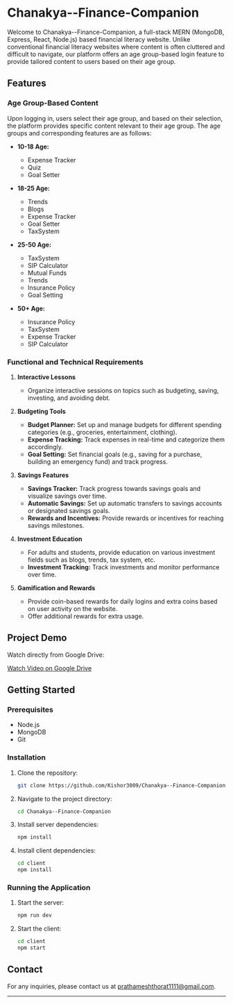 
# Chanakya--Finance-Companion

Welcome to Chanakya--Finance-Companion, a full-stack MERN (MongoDB, Express, React, Node.js) based financial literacy website. Unlike conventional financial literacy websites where content is often cluttered and difficult to navigate, our platform offers an age group-based login feature to provide tailored content to users based on their age group.

## Features

### Age Group-Based Content

Upon logging in, users select their age group, and based on their selection, the platform provides specific content relevant to their age group. The age groups and corresponding features are as follows:

- **10-18 Age:**
  - Expense Tracker
  - Quiz
  - Goal Setter

- **18-25 Age:**
  - Trends
  - Blogs
  - Expense Tracker
  - Goal Setter
  - TaxSystem

- **25-50 Age:**
  - TaxSystem
  - SIP Calculator
  - Mutual Funds
  - Trends
  - Insurance Policy
  - Goal Setting

- **50+ Age:**
  - Insurance Policy
  - TaxSystem
  - Expense Tracker
  - SIP Calculator

### Functional and Technical Requirements

1. **Interactive Lessons**
   - Organize interactive sessions on topics such as budgeting, saving, investing, and avoiding debt.

2. **Budgeting Tools**
   - **Budget Planner:** Set up and manage budgets for different spending categories (e.g., groceries, entertainment, clothing).
   - **Expense Tracking:** Track expenses in real-time and categorize them accordingly.
   - **Goal Setting:** Set financial goals (e.g., saving for a purchase, building an emergency fund) and track progress.

3. **Savings Features**
   - **Savings Tracker:** Track progress towards savings goals and visualize savings over time.
   - **Automatic Savings:** Set up automatic transfers to savings accounts or designated savings goals.
   - **Rewards and Incentives:** Provide rewards or incentives for reaching savings milestones.

4. **Investment Education**
   - For adults and students, provide education on various investment fields such as blogs, trends, tax system, etc.
   - **Investment Tracking:** Track investments and monitor performance over time.

5. **Gamification and Rewards**
   - Provide coin-based rewards for daily logins and extra coins based on user activity on the website.
   - Offer additional rewards for extra usage.

## Project Demo

Watch directly from Google Drive:

[Watch Video on Google Drive](https://drive.google.com/file/d/1UwiFqKI__C8GfS_e5AA7Lbl32Th06eh4/view?usp=drive_link)


## Getting Started

### Prerequisites

- Node.js
- MongoDB
- Git

### Installation

1. Clone the repository:
   ```sh
   git clone https://github.com/Kishor3009/Chanakya--Finance-Companion.git
   ```
2. Navigate to the project directory:
   ```sh
   cd Chanakya--Finance-Companion
   ```
3. Install server dependencies:
   ```sh
   npm install
   ```
4. Install client dependencies:
   ```sh
   cd client
   npm install
   ```

### Running the Application

1. Start the server:
   ```sh
   npm run dev
   ```
2. Start the client:
   ```sh
   cd client
   npm start
   ```


## Contact

For any inquiries, please contact us at prathameshthorat1111@gmail.com.

---

